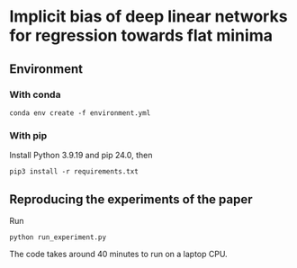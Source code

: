 # Implicit bias of deep linear networks for regression towards flat minima

## Environment

### With conda

```
conda env create -f environment.yml
```

### With pip

Install Python 3.9.19 and pip 24.0, then

```
pip3 install -r requirements.txt
```

## Reproducing the experiments of the paper

Run

```
python run_experiment.py
```

The code takes around 40 minutes to run on a laptop CPU.